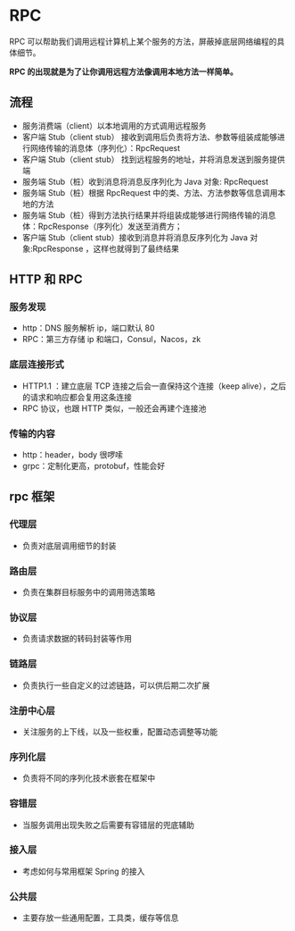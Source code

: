 # RPC

RPC 可以帮助我们调用远程计算机上某个服务的方法，屏蔽掉底层网络编程的具体细节。

**RPC 的出现就是为了让你调用远程方法像调用本地方法一样简单。**

## 流程

- 服务消费端（client）以本地调用的方式调用远程服务
- 客户端 Stub（client stub） 接收到调用后负责将方法、参数等组装成能够进行网络传输的消息体（序列化）：RpcRequest
- 客户端 Stub（client stub） 找到远程服务的地址，并将消息发送到服务提供端
- 服务端 Stub（桩）收到消息将消息反序列化为 Java 对象: RpcRequest
- 服务端 Stub（桩）根据 RpcRequest 中的类、方法、方法参数等信息调用本地的方法
- 服务端 Stub（桩）得到方法执行结果并将组装成能够进行网络传输的消息体：RpcResponse（序列化）发送至消费方；
- 客户端 Stub（client stub）接收到消息并将消息反序列化为 Java 对象:RpcResponse ，这样也就得到了最终结果

## HTTP 和 RPC

### 服务发现

- http：DNS 服务解析 ip，端口默认 80
- RPC：第三方存储 ip 和端口，Consul，Nacos，zk

### 底层连接形式

- HTTP1.1 ：建立底层 TCP 连接之后会一直保持这个连接（keep alive），之后的请求和响应都会复用这条连接
- RPC 协议，也跟 HTTP 类似，一般还会再建个连接池

### 传输的内容

- http：header，body 很啰嗦
- grpc：定制化更高，protobuf，性能会好

## rpc 框架

### 代理层

- 负责对底层调用细节的封装

### 路由层

- 负责在集群目标服务中的调用筛选策略

### 协议层

- 负责请求数据的转码封装等作用

### 链路层

- 负责执行一些自定义的过滤链路，可以供后期二次扩展

### 注册中心层

- 关注服务的上下线，以及一些权重，配置动态调整等功能

### 序列化层

- 负责将不同的序列化技术嵌套在框架中

### 容错层

- 当服务调用出现失败之后需要有容错层的兜底辅助

### 接入层

- 考虑如何与常用框架 Spring 的接入

### 公共层

- 主要存放一些通用配置，工具类，缓存等信息
